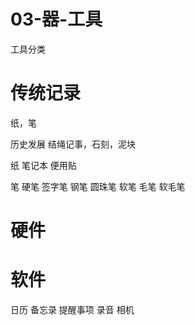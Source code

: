 # 03-器-工具

工具分类

# 传统记录

纸，笔

历史发展
    结绳记事，石刻，泥块

纸
    笔记本
    便用贴

笔
    硬笔
        签字笔
        钢笔
        圆珠笔
    软笔
        毛笔
        软毛笔
# 硬件

# 软件

日历
备忘录
提醒事项
录音
相机
